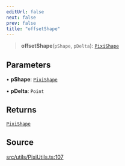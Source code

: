 ```yaml
---
editUrl: false
next: false
prev: false
title: "offsetShape"
---
```


> **offsetShape**(`pShape`, `pDelta`): [`PixiShape`](/api/namespaces/pixiutils/type-aliases/pixishape/)

## Parameters

• **pShape**: [`PixiShape`](/api/namespaces/pixiutils/type-aliases/pixishape/)

• **pDelta**: `Point`

## Returns

[`PixiShape`](/api/namespaces/pixiutils/type-aliases/pixishape/)

## Source

[src/utils/PixiUtils.ts:107](https://github.com/relishinc/dill-pixel/blob/c79d8e8552aaa0f13a29535c819ae67d025b4669/src/utils/PixiUtils.ts#L107)
